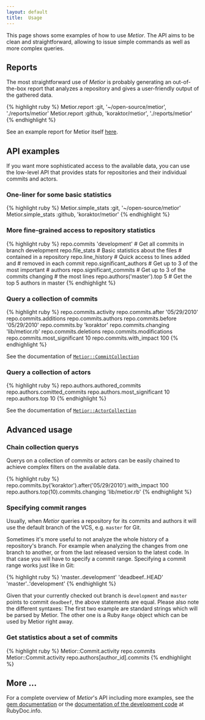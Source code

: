 ```yaml
---
layout: default
title:  Usage
---
```


This page shows some examples of how to use <em>Metior</em>. The API aims to be
clean and straightforward, allowing to issue simple commands as well as more
complex queries.

## Reports

The most straightforward use of <em>Metior</em> is probably generating an
out-of-the-box report that analyzes a repository and gives a user-friendly
output of the gathered data.

{% highlight ruby %}
Metior.report :git, '~/open-source/metior', './reports/metior'
Metior.report :github, 'koraktor/metior', './reports/metior'
{% endhighlight %}

See an example report for Metior itself [here][5].

## API examples

If you want more sophisticated access to the available data, you can use the
low-level API that provides stats for repositories and their individual commits
and actors.

### One-liner for some basic statistics

{% highlight ruby %}
Metior.simple_stats :git, '~/open-source/metior'
Metior.simple_stats :github, 'koraktor/metior'
{% endhighlight %}

### More fine-grained access to repository statistics

{% highlight ruby %}
repo.commits 'development'         # Get all commits in branch development
repo.file_stats                    # Basic statistics about the files
                                   # contained in a repository
repo.line_history                  # Quick access to lines added and
                                   # removed in each commit
repo.significant_authors           # Get up to 3 of the most important
                                   # authors
repo.significant_commits           # Get up to 3 of the commits changing
                                   # the most lines
repo.authors('master').top 5       # Get the top 5 authors in master
{% endhighlight %}

### Query a collection of commits

{% highlight ruby %}
repo.commits.activity
repo.commits.after '05/29/2010'
repo.commits.additions
repo.commits.authors
repo.commits.before '05/29/2010'
repo.commits.by 'koraktor'
repo.commits.changing 'lib/metior.rb'
repo.commits.deletions
repo.commits.modifications
repo.commits.most_significant 10
repo.commits.with_impact 100
{% endhighlight %}

See the documentation of [`Metior::CommitCollection`][3]

### Query a collection of actors

{% highlight ruby %}
repo.authors.authored_commits
repo.authors.comitted_commits
repo.authors.most_significant 10
repo.authors.top 10
{% endhighlight %}

See the documentation of [`Metior::ActorCollection`][4]

## Advanced usage

### Chain collection querys

Querys on a collection of commits or actors can be easily chained to achieve
complex filters on the available data.

{% highlight ruby %}
repo.commits.by('koraktor').after('05/29/2010').with_impact 100
repo.authors.top(10).commits.changing 'lib/metior.rb'
{% endhighlight %}

### Specifying commit ranges

Usually, when <em>Metior</em> queries a repository for its commits and authors
it will use the default branch of the VCS, e.g. `master` for Git.

Sometimes it's more useful to not analyze the whole history of a repository's
branch. For example when analyzing the changes from one branch to another, or
from the last released version to the latest code. In that case you will have
to specify a commit range. Specifying a commit range works just like in Git:

{% highlight ruby %}
'master..development'
'deadbeef..HEAD'
'master'..'development'
{% endhighlight %}

Given that your currently checked out branch is `development` and `master`
points to commit `deadbeef`, the above statements are equal. Please also note
the different syntaxes: The first two example are standard strings which
will be parsed by Metior. The other one is a Ruby `Range` object which can be
used by Metior right away.

### Get statistics about a set of commits

{% highlight ruby %}
Metior::Commit.activity repo.commits
Metior::Commit.activity repo.authors[author_id].commits
{% endhighlight %}

## More …

For a complete overview of <em>Metior</em>'s API including more examples, see
the [gem documentation][1] or the [documentation of the development code][2] at
RubyDoc.info.

 [1]: http://rubydoc.info/gems/metior/frames
 [2]: http://rubydoc.info/github/koraktor/metior/master/frames
 [3]: http://rubydoc.info/gems/metior/Metior/CommitCollection
 [4]: http://rubydoc.info/gems/metior/Metior/ActorCollection
 [5]: example/index.html
